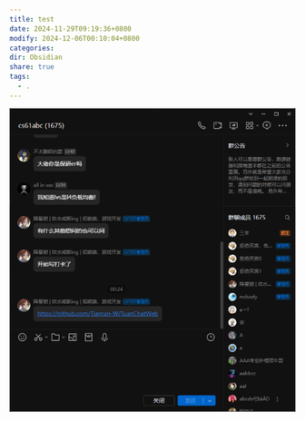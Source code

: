 ```yaml
---
title: test
date: 2024-11-29T09:19:36+0800
modify: 2024-12-06T00:10:04+0800
categories: 
dir: Obsidian
share: true
tags:
  - .
---
```


![3b4cdfcd-d5c5-4fb7-9cd1-bdc492bea065](./3b4cdfcd-d5c5-4fb7-9cd1-bdc492bea065.png)
